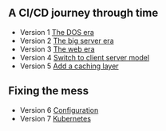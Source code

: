 ## A CI/CD journey through time

* Version 1 [The DOS era](v1/README.md)
* Version 2 [The big server era](v2/README.md)
* Version 3 [The web era](v3/README.md)
* Version 4 [Switch to client server model](v4/README.md)
* Version 5 [Add a caching layer](v5/README.md)

## Fixing the mess

* Version 6 [Configuration](v6/README.md)
* Version 7 [Kubernetes](v7/README.md)

